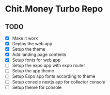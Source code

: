 # Chit.Money Turbo Repo

## TODO

- [x] Make it work
- [x] Deploy the web app
- [x] Setup the theme
- [x] Add landing page contents
- [x] Setup fonts for web app
- [ ] Setup the expo app with expo router
- [ ] Setup the app theme
- [ ] Setup Expo app fonts according to theme
- [ ] Setup console nextjs app for collector console
- [ ] Setup theme for console
